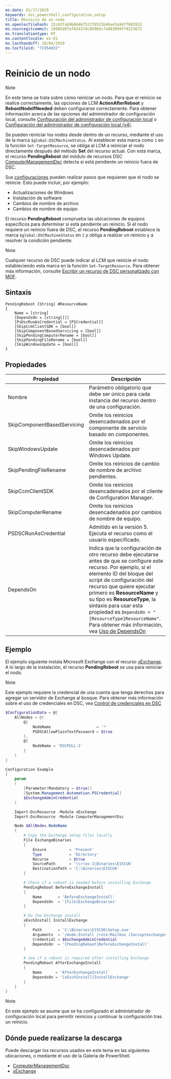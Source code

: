 ```yaml
---
ms.date: 01/17/2019
keywords: dsc,powershell,configuration,setup
title: Reinicio de un nodo
ms.openlocfilehash: 22c63fab9b6646f522f8531b46a43a94ff883552
ms.sourcegitcommit: 18985d07ef024378c8590dc7a983099ff9225672
ms.translationtype: HT
ms.contentlocale: es-ES
ms.lasthandoff: 10/04/2019
ms.locfileid: "71954032"
---
```

# <a name="reboot-a-node"></a>Reinicio de un nodo

> [!NOTE]
> En este tema se trata sobre cómo reiniciar un nodo. Para que el reinicio se realice correctamente, las opciones de LCM **ActionAfterReboot** y **RebootNodeIfNeeded** deben configurarse correctamente.
> Para obtener información acerca de las opciones del administrador de configuración local, consulte [Configuración del administrador de configuración local](../managing-nodes/metaConfig.md) o [Configuración del administrador de configuración local (v4)](../managing-nodes/metaConfig4.md).

Se pueden reiniciar los nodos desde dentro de un recurso, mediante el uso de la marca `$global:DSCMachineStatus`. Al establecer esta marca como `1` en la función `Set-TargetResource`, se obliga al LCM a reiniciar el nodo directamente después del método **Set** del recurso actual. Con esta marca, el recurso **PendingReboot** del módulo de recursos DSC [ComputerManagementDsc](https://github.com/PowerShell/ComputerManagementDsc) detecta si está pendiente un reinicio fuera de DSC.

Sus [configuraciones](configurations.md) pueden realizar pasos que requieren que el nodo se reinicie. Esto puede incluir, por ejemplo:

- Actualizaciones de Windows
- Instalación de software
- Cambios de nombre de archivo
- Cambios de nombre de equipo

El recurso **PendingReboot** comprueba las ubicaciones de equipos específicos para determinar si está pendiente un reinicio. Si el nodo requiere un reinicio fuera de DSC, el recurso **PendingReboot** establece la marca `$global:DSCMachineStatus` en `1` y obliga a realizar un reinicio y a resolver la condición pendiente.

> [!NOTE]
> Cualquier recurso de DSC puede indicar al LCM que reinicie el nodo estableciendo esta marca en la función `Set-TargetResource`. Para obtener más información, consulte [Escribir un recurso de DSC personalizado con MOF](../resources/authoringResourceMOF.md).

## <a name="syntax"></a>Sintaxis

```
PendingReboot [String] #ResourceName
{
    Name = [string]
    [DependsOn = [string[]]]
    [PsDscRunAsCredential = [PSCredential]]
    [SkipCcmClientSDK = [bool]]
    [SkipComponentBasedServicing = [bool]]
    [SkipPendingComputerRename = [bool]]
    [SkipPendingFileRename = [bool]]
    [SkipWindowsUpdate = [bool]]
}
```

## <a name="properties"></a>Propiedades

| Propiedad | Descripción |
| --- | --- |
| Nombre| Parámetro obligatorio que debe ser único para cada instancia del recurso dentro de una configuración.|
| SkipComponentBasedServicing | Omite los reinicios desencadenados por el componente de servicio basado en componentes. |
| SkipWindowsUpdate | Omite los reinicios desencadenados por Windows Update.|
| SkipPendingFileRename | Omite los reinicios de cambio de nombre de archivo pendientes. |
| SkipCcmClientSDK | Omite los reinicios desencadenados por el cliente de Configuration Manager. |
| SkipComputerRename | Omite los reinicios desencadenados por cambios de nombre de equipo. |
| PSDSCRunAsCredential | Admitido en la versión 5. Ejecuta el recurso como el usuario especificado. |
| DependsOn | Indica que la configuración de otro recurso debe ejecutarse antes de que se configure este recurso. Por ejemplo, si el elemento ID del bloque del script de configuración del recurso que quiere ejecutar primero es **ResourceName** y su tipo es **ResourceType**, la sintaxis para usar esta propiedad es `DependsOn = "[ResourceType]ResourceName"`. Para obtener más información, vea [Uso de DependsOn](resource-depends-on.md)|

## <a name="example"></a>Ejemplo

El ejemplo siguiente instala Microsoft Exchange con el recurso [xExchange](https://github.com/PowerShell/xExchange).
A lo largo de la instalación, el recurso **PendingReboot** se usa para reiniciar el nodo.

> [!NOTE]
> Este ejemplo requiere la credencial de una cuenta que tenga derechos para agregar un servidor de Exchange al bosque. Para obtener más información sobre el uso de credenciales en DSC, vea [Control de credenciales en DSC](../configurations/configDataCredentials.md)

```powershell
$ConfigurationData = @{
    AllNodes = @(
        @{
            NodeName                    = '*'
            PSDSCAllowPlainTextPassword = $true
        },
        @{
            NodeName = 'DSCPULL-1'
        }
    )
}

Configuration Example
{
    param
    (
        [Parameter(Mandatory = $true)]
        [System.Management.Automation.PSCredential]
        $ExchangeAdminCredential
    )

    Import-DscResource -Module xExchange
    Import-DscResource -Module ComputerManagementDsc

    Node $AllNodes.NodeName
    {
        # Copy the Exchange setup files locally
        File ExchangeBinaries
        {
            Ensure          = 'Present'
            Type            = 'Directory'
            Recurse         = $true
            SourcePath      = '\\rras-1\Binaries\E15CU6'
            DestinationPath = 'C:\Binaries\E15CU6'
        }

        # Check if a reboot is needed before installing Exchange
        PendingReboot BeforeExchangeInstall
        {
            Name       = 'BeforeExchangeInstall'
            DependsOn  = '[File]ExchangeBinaries'
        }

        # Do the Exchange install
        xExchInstall InstallExchange
        {
            Path       = 'C:\Binaries\E15CU6\Setup.exe'
            Arguments  = '/mode:Install /role:Mailbox /Iacceptexchangeserverlicenseterms'
            Credential = $ExchangeAdminCredential
            DependsOn  = '[PendingReboot]BeforeExchangeInstall'
        }

        # See if a reboot is required after installing Exchange
        PendingReboot AfterExchangeInstall
        {
            Name      = 'AfterExchangeInstall'
            DependsOn = '[xExchInstall]InstallExchange'
        }
    }
}
```

> [!NOTE]
> En este ejemplo se asume que se ha configurado el administrador de configuración local para permitir reinicios y continuar la configuración tras un reinicio.

## <a name="where-to-download"></a>Dónde puede realizarse la descarga

Puede descargar los recursos usados en este tema en las siguientes ubicaciones, o mediante el uso de la Galería de PowerShell.

- [ComputerManagementDsc](https://github.com/PowerShell/ComputerManagementDsc)
- [xExchange](https://github.com/PowerShell/xExchange)
